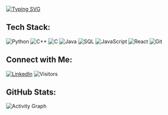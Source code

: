 [![Typing SVG](https://readme-typing-svg.demolab.com?font=Fira+Code&weight=700&size=24&pause=1000&color=FF7B00&width=500&lines=Hi,+I'm+Christos+;Nice+to+meet+you+%3A-%29)](https://git.io/typing-svg)

## Tech Stack:
![Python](https://img.shields.io/badge/Python-FF7B00?style=for-the-badge&logo=python&logoColor=white)
![C++](https://img.shields.io/badge/C++-FF7B00?style=for-the-badge&logo=c%2B%2B&logoColor=white)
![C](https://img.shields.io/badge/C-FF7B00?style=for-the-badge&logo=c&logoColor=white)
![Java](https://img.shields.io/badge/Java-FF7B00?style=for-the-badge&logo=java&logoColor=white)
![SQL](https://img.shields.io/badge/SQL-FF7B00?style=for-the-badge&logo=postgresql&logoColor=white)
![JavaScript](https://img.shields.io/badge/JavaScript-FF7B00?style=for-the-badge&logo=javascript&logoColor=white)
![React](https://img.shields.io/badge/React-FF7B00?style=for-the-badge&logo=react&logoColor=white)
![Git](https://img.shields.io/badge/Git-FF7B00?style=for-the-badge&logo=git&logoColor=white)

## Connect with Me:
[![LinkedIn](https://img.shields.io/badge/LinkedIn-FF7B00?style=for-the-badge&logo=linkedin&logoColor=white)](https://www.linkedin.com/in/christos-partasidis-622354242/)
![Visitors](https://komarev.com/ghpvc/?username=christos-partasidis&style=for-the-badge&color=FF7B00&labelColor=FF7B00&label=VISITORS)

## GitHub Stats:
![Activity Graph](https://github-readme-activity-graph.vercel.app/graph?username=christos-partasidis&bg_color=ffffff&color=193549&title_color=ff7b00&line=ff7b00&point=ff7b00&area=true&hide_border=true&custom_title=Contribution%20Graph)

